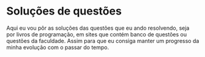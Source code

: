 # Soluções de questões
Aqui eu vou pôr as soluções das questões que eu ando resolvendo, seja por livros de programação, em sites que contém banco de questões ou questões da faculdade. Assim para que eu consiga manter um progresso da minha evolução com o passar do tempo.
